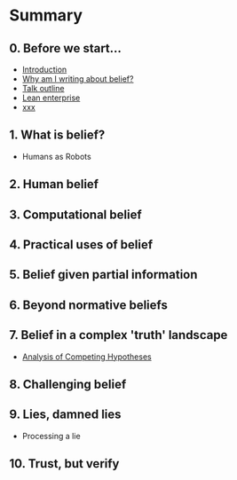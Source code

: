 # Summary

## 0. Before we start...

* [Introduction](README.md)
* [Why am I writing about belief?](why-am-i-writing-about-belief.md)
* [Talk outline](talk-outline.md)
* [Lean enterprise](lean-enterprise.md)
* [xxx](xxx.md)

## 1. What is belief?

* Humans as Robots

## 2. Human belief

## 3. Computational belief

## 4. Practical uses of belief

## 5. Belief given partial information

## 6. Beyond normative beliefs

## 7. Belief in a complex 'truth' landscape

* [Analysis of Competing Hypotheses](7.-belief-in-a-complex-'truth'-landscape/analysis-of-competing-hypotheses.md)

## 8. Challenging belief

## 9. Lies, damned lies

* Processing a lie

## 10. Trust, but verify

